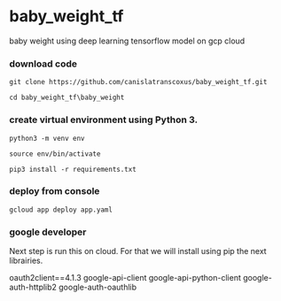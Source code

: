 # baby_weight_tf
baby weight using deep learning tensorflow model on gcp cloud

### download code

`git clone https://github.com/canislatranscoxus/baby_weight_tf.git`

`cd baby_weight_tf\baby_weight`

### create virtual environment using Python 3.

`python3 -m venv env`

`source env/bin/activate`

`pip3 install -r requirements.txt`

### deploy from console

`gcloud app deploy app.yaml`

### google developer
Next step is run this on cloud. For that we will install using pip the next librairies.

oauth2client==4.1.3
google-api-client
google-api-python-client
google-auth-httplib2
google-auth-oauthlib











